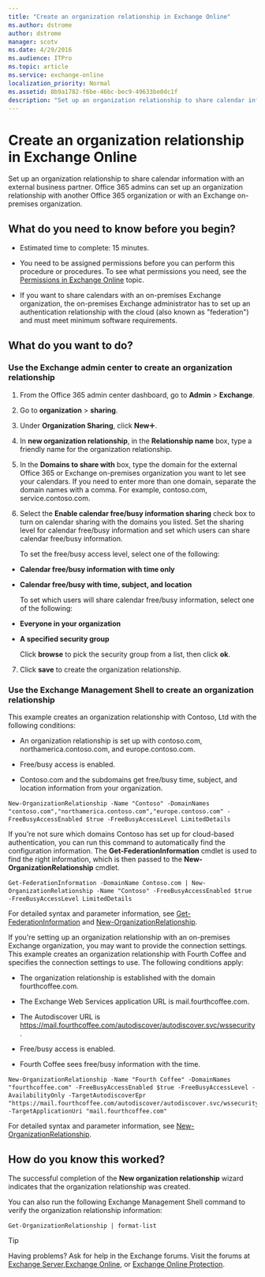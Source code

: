 ```yaml
---
title: "Create an organization relationship in Exchange Online"
ms.author: dstrome
author: dstrome
manager: scotv
ms.date: 4/29/2016
ms.audience: ITPro
ms.topic: article
ms.service: exchange-online
localization_priority: Normal
ms.assetid: 8b9a1782-f6be-46bc-bec9-49633be0dc1f
description: "Set up an organization relationship to share calendar information with an external business partner. Office 365 admins can set up an organization relationship with another Office 365 organization or with an Exchange on-premises organization."
---
```


# Create an organization relationship in Exchange Online

Set up an organization relationship to share calendar information with an external business partner. Office 365 admins can set up an organization relationship with another Office 365 organization or with an Exchange on-premises organization. 
  
## What do you need to know before you begin?

- Estimated time to complete: 15 minutes.
    
- You need to be assigned permissions before you can perform this procedure or procedures. To see what permissions you need, see the [Permissions in Exchange Online](../../permissions-exo/permissions-exo.md) topic. 
    
- If you want to share calendars with an on-premises Exchange organization, the on-premises Exchange administrator has to set up an authentication relationship with the cloud (also known as "federation") and must meet minimum software requirements.
    
## What do you want to do?

### Use the Exchange admin center to create an organization relationship
<a name="BKMK_EAC"> </a>

1. From the Office 365 admin center dashboard, go to **Admin** \> **Exchange**.
    
2. Go to **organization** \> **sharing**.
    
3. Under **Organization Sharing**, click **New**![Add Icon](../../media/ITPro_EAC_AddIcon.gif).
    
4. In **new organization relationship**, in the **Relationship name** box, type a friendly name for the organization relationship. 
    
5. In the **Domains to share with** box, type the domain for the external Office 365 or Exchange on-premises organization you want to let see your calendars. If you need to enter more than one domain, separate the domain names with a comma. For example, contoso.com, service.contoso.com.
    
6. Select the **Enable calendar free/busy information sharing** check box to turn on calendar sharing with the domains you listed. Set the sharing level for calendar free/busy information and set which users can share calendar free/busy information. 
    
    To set the free/busy access level, select one of the following:
    
  - **Calendar free/busy information with time only**
    
  - **Calendar free/busy with time, subject, and location**
    
    To set which users will share calendar free/busy information, select one of the following:
    
  - **Everyone in your organization**
    
  - **A specified security group**
    
    Click **browse** to pick the security group from a list, then click **ok**.
    
7. Click **save** to create the organization relationship. 
    
### Use the Exchange Management Shell to create an organization relationship
<a name="BKMK_Shell"> </a>

This example creates an organization relationship with Contoso, Ltd with the following conditions:
  
- An organization relationship is set up with contoso.com, northamerica.contoso.com, and europe.contoso.com.
    
- Free/busy access is enabled.
    
- Contoso.com and the subdomains get free/busy time, subject, and location information from your organization.
    
```
New-OrganizationRelationship -Name "Contoso" -DomainNames "contoso.com","northamerica.contoso.com","europe.contoso.com" -FreeBusyAccessEnabled $true -FreeBusyAccessLevel LimitedDetails

```

If you're not sure which domains Contoso has set up for cloud-based authentication, you can run this command to automatically find the configuration information. The **Get-FederationInformation** cmdlet is used to find the right information, which is then passed to the **New-OrganizationRelationship** cmdlet. 
  
```
Get-FederationInformation -DomainName Contoso.com | New-OrganizationRelationship -Name "Contoso" -FreeBusyAccessEnabled $true -FreeBusyAccessLevel LimitedDetails

```

For detailed syntax and parameter information, see [Get-FederationInformation](https://technet.microsoft.com/library/e7e948c8-453d-49e2-97da-45fd2a7853ba.aspx) and [New-OrganizationRelationship](https://technet.microsoft.com/library/ec35c7ed-6f91-435e-8c9f-9dbc53c993fe.aspx).
  
If you're setting up an organization relationship with an on-premises Exchange organization, you may want to provide the connection settings. This example creates an organization relationship with Fourth Coffee and specifies the connection settings to use. The following conditions apply:
  
- The organization relationship is established with the domain fourthcoffee.com.
    
- The Exchange Web Services application URL is mail.fourthcoffee.com.
    
- The Autodiscover URL is https://mail.fourthcoffee.com/autodiscover/autodiscover.svc/wssecurity.
    
- Free/busy access is enabled.
    
- Fourth Coffee sees free/busy information with the time.
    
```
New-OrganizationRelationship -Name "Fourth Coffee" -DomainNames "fourthcoffee.com" -FreeBusyAccessEnabled $true -FreeBusyAccessLevel -AvailabilityOnly -TargetAutodiscoverEpr "https://mail.fourthcoffee.com/autodiscover/autodiscover.svc/wssecurity" -TargetApplicationUri "mail.fourthcoffee.com"

```

For detailed syntax and parameter information, see [New-OrganizationRelationship](https://technet.microsoft.com/library/ec35c7ed-6f91-435e-8c9f-9dbc53c993fe.aspx).
  
## How do you know this worked?

The successful completion of the **New organization relationship** wizard indicates that the organization relationship was created. 
  
You can also run the following Exchange Management Shell command to verify the organization relationship information:
  
```
Get-OrganizationRelationship | format-list
```

> [!TIP]
> Having problems? Ask for help in the Exchange forums. Visit the forums at [Exchange Server](https://go.microsoft.com/fwlink/p/?linkId=60612),[Exchange Online](https://go.microsoft.com/fwlink/p/?linkId=267542), or [Exchange Online Protection](https://go.microsoft.com/fwlink/p/?linkId=285351). 
  

